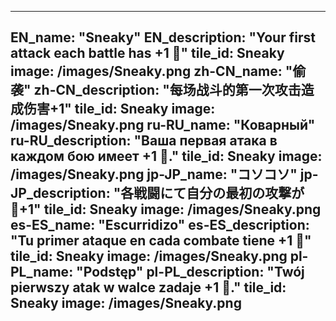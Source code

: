 ---

EN_name: "Sneaky"
EN_description: "Your first attack each battle has +1 🔸"
tile_id: Sneaky
image: /images/Sneaky.png
zh-CN_name: "偷袭"
zh-CN_description: "每场战斗的第一次攻击造成伤害+1"
tile_id: Sneaky
image: /images/Sneaky.png
ru-RU_name: "Коварный"
ru-RU_description: "Ваша первая атака в каждом бою имеет +1 🔸."
tile_id: Sneaky
image: /images/Sneaky.png
jp-JP_name: "コソコソ"
jp-JP_description: "各戦闘にて自分の最初の攻撃が🔸+1"
tile_id: Sneaky
image: /images/Sneaky.png
es-ES_name: "Escurridizo"
es-ES_description: "Tu primer ataque en cada combate tiene +1 🔸"
tile_id: Sneaky
image: /images/Sneaky.png
pl-PL_name: "Podstęp"
pl-PL_description: "Twój pierwszy atak w walce zadaje +1 🔸."
tile_id: Sneaky
image: /images/Sneaky.png
---